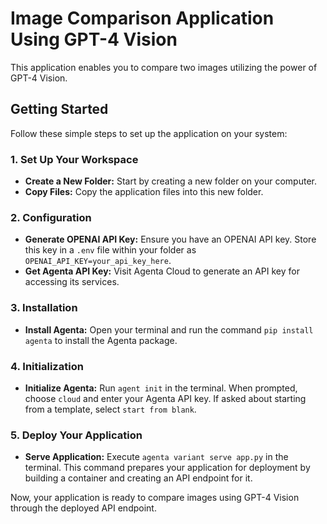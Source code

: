 # Image Comparison Application Using GPT-4 Vision

This application enables you to compare two images utilizing the power of GPT-4 Vision.

## Getting Started

Follow these simple steps to set up the application on your system:

### 1. Set Up Your Workspace

- **Create a New Folder:** Start by creating a new folder on your computer.
- **Copy Files:** Copy the application files into this new folder.

### 2. Configuration

- **Generate OPENAI API Key:** Ensure you have an OPENAI API key. Store this key in a `.env` file within your folder as `OPENAI_API_KEY=your_api_key_here`.
- **Get Agenta API Key:** Visit Agenta Cloud to generate an API key for accessing its services.

### 3. Installation

- **Install Agenta:** Open your terminal and run the command `pip install agenta` to install the Agenta package.

### 4. Initialization

- **Initialize Agenta:** Run `agent init` in the terminal. When prompted, choose `cloud` and enter your Agenta API key. If asked about starting from a template, select `start from blank`.

### 5. Deploy Your Application

- **Serve Application:** Execute `agenta variant serve app.py` in the terminal. This command prepares your application for deployment by building a container and creating an API endpoint for it.

Now, your application is ready to compare images using GPT-4 Vision through the deployed API endpoint.

